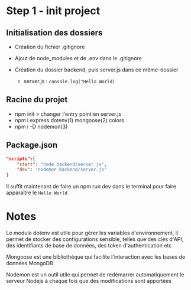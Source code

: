# Step 1 - init project

## Initialisation des dossiers

- Création du fichier .gitignore
- Ajout de node_modules et de .env dans le .gitignore

- Création du dossier backend, puis server.js dans ce même-dossier
  - server.js : `console.log("Hello World)`

## Racine du projet

- npm init > changer l'entry point en server.js
- npm i express dotenv(1) mongoose(2) colors
- npm i -D nodemon(3)

## Package.json

```json
"scripts":{
    "start": "node backend/server.js",
    "dev": "nodemon backend/server.js"
}
```

Il suffit maintenant de faire un npm run dev dans le terminal pour faire apparaître le `Hello World`

# Notes

Le module dotenv est utile pour gérer les variables d'environnement, il permet de stocker des configurations sensible, telles que des clés d'API, des identifiants de base de données, des token d'authentication etc

Mongoose est une bibliothèque qui facilite l'interaction avec les bases de données MongoDB

Nodemon est un outil utile qui permet de redémarrer automatiquement le serveur Nodejs à chaque fois que des modifications sont apportées

